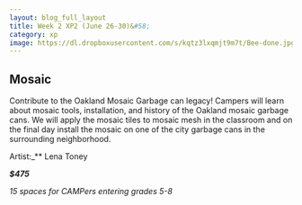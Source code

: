 ```yaml
---
layout: blog_full_layout
title: Week 2 XP2 (June 26-30)&#58; 
category: xp
image: https://dl.dropboxusercontent.com/s/kqtz3lxqmjt9m7t/Bee-done.jpg?dl=0
---
```


## Mosaic 

Contribute to the Oakland Mosaic Garbage can legacy! Campers will learn about mosaic tools, installation, and history of the Oakland mosaic garbage cans. We will apply the mosaic tiles to mosaic mesh in the classroom and on the final day install the mosaic on one of the city garbage cans in the surrounding neighborhood.


Artist:_** Lena Toney

**_$475_**

*15 spaces for CAMPers entering grades 5-8*
